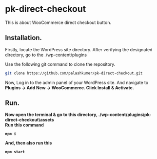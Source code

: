 # pk-direct-checkout
This is about WooCommerce direct checkout button.
## Installation.
Firstly, locate the WordPress site directory. After verifying the designated directory, go to the ./wp-content/plugins

Use the following git command to clone the repository. <br>
```bash
git clone https://github.com/palashkumer/pk-direct-checkout.git
```
Now, Log in to the admin panel of your WordPress site. And navigate to <b>Plugins → Add New → WooCommerce. Click Install & Activate.<b>

## Run.
Now open the terminal & go to this directory, ./wp-content/plugins\pk-direct-checkout\assets <br>
Run this command
```
npm i
```
And, then also run this
```
npm start
```
